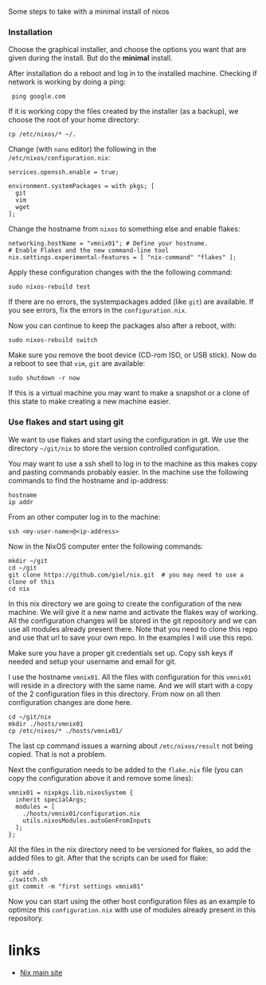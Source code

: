 Some steps to take with a minimal install of nixos

### Installation

Choose the graphical installer, and choose the options you want that are given during the install. But do the **minimal** install. 

After installation do a reboot and log in to the installed machine. Checking if network is working by doing a ping:

     ping google.com

If it is working copy the files created by the installer (as a backup), we choose the root of your home directory:

    cp /etc/nixos/* ~/.

Change (with `nano` editor) the following in the `/etc/nixos/configuration.nix`:

    services.openssh.enable = true;
    
    environment.systemPackages = with pkgs; [
      git
      vim
      wget
    ];

Change the hostname from `nixos` to something else and enable flakes:

    networking.hostName = "vmnix01"; # Define your hostname.
    # Enable Flakes and the new command-line tool
    nix.settings.experimental-features = [ "nix-command" "flakes" ];

Apply these configuration changes with the the following command:

    sudo nixos-rebuild test

If there are no errors, the systempackages added (like `git`) are available. If you see errors, fix the errors in the `configuration.nix`. 

Now you can continue to keep the packages also after a reboot, with:

    sudo nixos-rebuild switch

Make sure you remove the boot device (CD-rom ISO, or USB stick).
Now do a reboot to see that `vim`, `git` are available:

    sudo shutdown -r now

If this is a virtual machine you may want to make a snapshot or a clone of this state to make creating a new machine easier.

### Use flakes and start using git

We want to use flakes and start using the configuration in git. We use the directory `~/git/nix` to store the version controlled configuration.

You may want to use a ssh shell to log in to the machine as this makes copy and pasting commands probably easier. In the machine use the following commands to find the hostname and ip-address:

    hostname 
    ip addr

From an other computer log in to the machine:

    ssh <my-user-name>@<ip-address>

Now in the NixOS computer enter the following commands:

    mkdir ~/git
    cd ~/git
    git clone https://github.com/giel/nix.git  # you may need to use a clone of this
    cd nix

In this nix directory we are going to create the configuration of the new machine. We will give it a new name and activate the flakes way of working. All the configuration changes will be stored in the git repository and we can use all modules already present there. Note that you need to clone this repo and use that url to save your own repo. In the examples I will use this repo.

Make sure you have a proper git credentials set up. Copy ssh keys if needed and setup your username and email for git.

I use the hostname `vmnix01`. All the files with configuration for this `vmnix01` will reside in a directory with the same name. And we will start with a copy of the 2 configuration files in this directory. From now on all then configuration changes are done here.

    cd ~/git/nix
    mkdir ./hosts/vmnix01
    cp /etc/nixos/* ./hosts/vmnix01/

The last cp command issues a warning about `/etc/nixos/result` not being copied. That is not a problem.    

Next the configuration needs to be added to the `flake.nix` file (you can copy the configuration above it and remove some lines):

    vmnix01 = nixpkgs.lib.nixosSystem {
      inherit specialArgs;
      modules = [
        ./hosts/vmnix01/configuration.nix
        utils.nixosModules.autoGenFromInputs
      ];
    };

All the files in the nix directory need to be versioned for flakes, so add the added files to git. After that the scripts can be used for flake:

    git add .
    ./switch.sh
    git commit -m "first settings vmnix01"

Now you can start using the other host configuration files as an example to optimize this `configuration.nix` with use of modules already present in this repository.


# links

- [Nix main site](https://nixos.org/)
